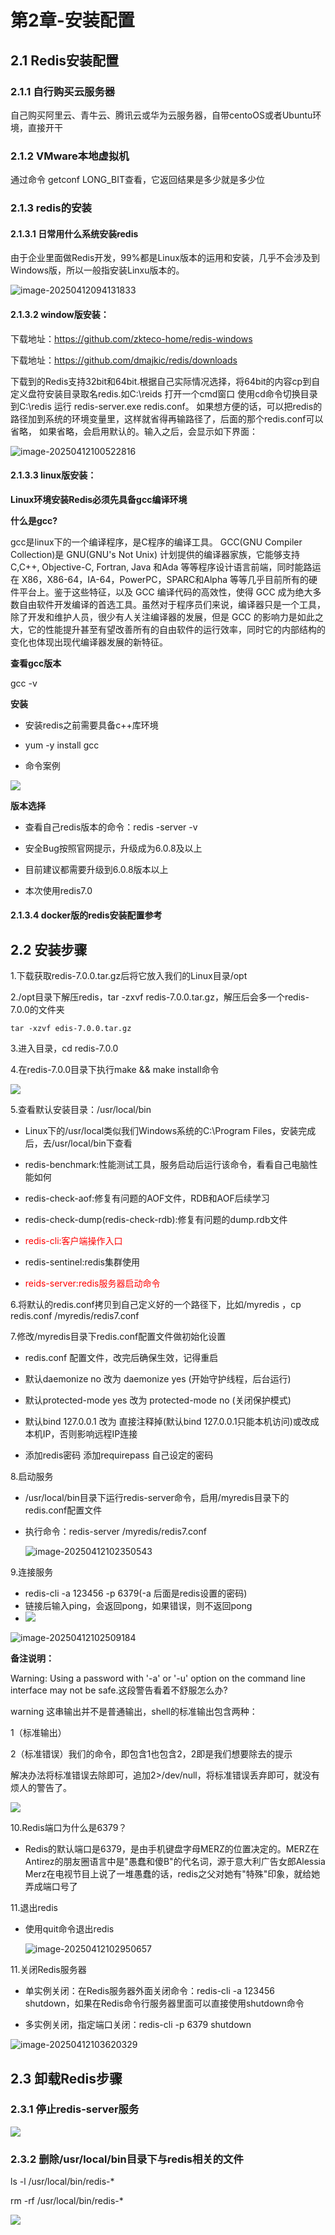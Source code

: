 # 第2章-安装配置

## 2.1 Redis安装配置

### 2.1.1 自行购买云服务器

自己购买阿里云、青牛云、腾讯云或华为云服务器，自带centoOS或者Ubuntu环境，直接开干

### 2.1.2 VMware本地虚拟机

通过命令 getconf LONG_BIT查看，它返回结果是多少就是多少位

### 2.1.3 redis的安装

#### 2.1.3.1 日常用什么系统安装redis

由于企业里面做Redis开发，99%都是Linux版本的运用和安装，几乎不会涉及到Windows版，所以一般指安装Linxu版本的。

![image-20250412094131833](../image/image-20250412094131833.png)

#### 2.1.3.2 window版安装：

下载地址：https://github.com/zkteco-home/redis-windows

下载地址：https://github.com/dmajkic/redis/downloads

下载到的Redis支持32bit和64bit.根据自己实际情况选择，将64bit的内容cp到自定义盘符安装目录取名redis.如C:\\reids
打开一个cmd窗口 使用cd命令切换目录到C:\\redis 运行 redis-server.exe redis.conf。
如果想方便的话，可以把redis的路径加到系统的环境变量里，这样就省得再输路径了，后面的那个redis.conf可以省略，
如果省略，会启用默认的。输入之后，会显示如下界面：

![image-20250412100522816](../image/image-20250412100522816.png)

#### 2.1.3.3 linux版安装：

**Linux环境安装Redis必须先具备gcc编译环境**

**什么是gcc?**

gcc是linux下的一个编译程序，是C程序的编译工具。
GCC(GNU Compiler Collection)是 GNU(GNU's Not Unix) 计划提供的编译器家族，它能够支持 C,C++, Objective-C, Fortran, Java 和Ada 等等程序设计语言前端，同时能路运在 X86，X86-64，IA-64，PowerPC，SPARC和Alpha 等等几乎目前所有的硬件平台上。鉴于这些特征，以及 GCC 编译代码的高效性，使得 GCC 成为绝大多数自由软件开发编译的首选工具。虽然对于程序员们来说，编译器只是一个工具，除了开发和维护人员，很少有人关注编译器的发展，但是 GCC 的影响力是如此之大，它的性能提升甚至有望改善所有的自由软件的运行效率，同时它的内部结构的变化也体现出现代编译器发展的新特征。

**查看gcc版本**

gcc -v

**安装**

- 安装redis之前需要具备c++库环境

- yum -y install gcc

- 命令案例


![](../image/1.gcc安装.png)

**版本选择**

- 查看自己redis版本的命令：redis -server -v
- 安全Bug按照官网提示，升级成为6.0.8及以上

- 目前建议都需要升级到6.0.8版本以上
- 本次使用redis7.0

#### 2.1.3.4 docker版的redis安装配置参考

## 2.2 安装步骤

1.下载获取redis-7.0.0.tar.gz后将它放入我们的Linux目录/opt

2./opt目录下解压redis，tar -zxvf redis-7.0.0.tar.gz，解压后会多一个redis-7.0.0的文件夹

```shell
tar -xzvf edis-7.0.0.tar.gz
```

3.进入目录，cd redis-7.0.0

4.在redis-7.0.0目录下执行make && make install命令

![](../image/2.make命令.png)

5.查看默认安装目录：/usr/local/bin

- Linux下的/usr/local类似我们Windows系统的C:\Program Files，安装完成后，去/usr/local/bin下查看

- redis-benchmark:性能测试工具，服务启动后运行该命令，看看自己电脑性能如何

- redis-check-aof:修复有问题的AOF文件，RDB和AOF后续学习

- redis-check-dump(redis-check-rdb):修复有问题的dump.rdb文件

- <font color='red'>redis-cli:客户端操作入口</font>

- redis-sentinel:redis集群使用

- <font color='red'>reids-server:redis服务器启动命令</font>

6.将默认的redis.conf拷贝到自己定义好的一个路径下，比如/myredis  ，cp redis.conf  /myredis/redis7.conf

7.修改/myredis目录下redis.conf配置文件做初始化设置

- redis.conf 配置文件，改完后确保生效，记得重启

- 默认daemonize no		改为 daemonize yes (开始守护线程，后台运行)
- 默认protected-mode yes	改为 protected-mode no (关闭保护模式)
- 默认bind 127.0.0.1		改为 直接注释掉(默认bind 127.0.0.1只能本机访问)或改成本机IP，否则影响远程IP连接

- 添加redis密码 			添加requirepass 自己设定的密码

8.启动服务

- /usr/local/bin目录下运行redis-server命令，启用/myredis目录下的redis.conf配置文件

- 执行命令：redis-server /myredis/redis7.conf

  ![image-20250412102350543](../image/image-20250412102350543.png)

9.连接服务

- redis-cli -a 123456 -p 6379(-a 后面是redis设置的密码)
- 链接后输入ping，会返回pong，如果错误，则不返回pong
- ![](../image/3.redis连接.png)


![image-20250412102509184](../image/image-20250412102509184.png)

**备注说明：**

Warning: Using a password with '-a' or '-u' option on the command line interface may not be safe.这段警告看着不舒服怎么办?

warning 这串输出并不是普通输出，shell的标准输出包含两种：

1（标准输出）

2（标准错误）我们的命令，即包含1也包含2，2即是我们想要除去的提示

解决办法将标准错误去除即可，追加2>/dev/null，将标准错误丢弃即可，就没有烦人的警告了。

![](../image/4.去除警告.png)

10.Redis端口为什么是6379？

- Redis的默认端口是6379，是由手机键盘字母MERZ的位置决定的。MERZ在Antirez的朋友圈语言中是"愚蠢和傻B"的代名词，源于意大利广告女郎Alessia Merz在电视节目上说了一堆愚蠢的话，redis之父对她有"特殊"印象，就给她弄成端口号了

11.退出redis

* 使用quit命令退出redis

  ![image-20250412102950657](../image/image-20250412102950657.png)

11.关闭Redis服务器

- 单实例关闭：在Redis服务器外面关闭命令：redis-cli -a 123456 shutdown，如果在Redis命令行服务器里面可以直接使用shutdown命令

- 多实例关闭，指定端口关闭：redis-cli -p 6379 shutdown

![image-20250412103620329](../image/image-20250412103620329.png)

## 2.3 卸载Redis步骤

### 2.3.1 停止redis-server服务

![](D:/迅雷下载/Learning-in-practice-master/Redis/2.Redis安装配置/images/5.停止redis-server服务.png)

### 2.3.2 删除/usr/local/bin目录下与redis相关的文件

ls -l /usr/local/bin/redis-*

rm -rf /usr/local/bin/redis-*

![](D:/迅雷下载/Learning-in-practice-master/Redis/2.Redis安装配置/images/6.删除redis文件.png)



